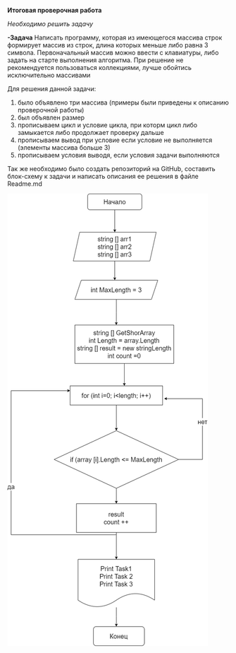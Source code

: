 **Итоговая проверочная работа**

*Необходимо решить задачу*

**-Задача**
Написать программу, которая из имеющегося массива строк формирует массив из строк, длина которых меньше либо равна 3 символа. Первоначальный массив можно ввести с клавиатуры, либо задать на старте выполнения алгоритма. При решение не рекомендуется пользоваться коллекциями, лучше обойтись исключительно массивами

Для решения данной задачи:
1. было объявлено три массива (примеры были приведены к описанию проверочной работы)
2. был объявлен размер
3. прописываем цикл и условие цикла, при которм цикл либо замыкается либо продолжает проверку дальше
4. прописываем вывод при условие если условие не выполняется (элементы массива больше 3)
5. прописываем условия выводя, если условия задачи выполняются

Так же необходимо было создать репозиторий на GitHub, составить блок-схему к задачи и написать описания ее решения в файле Readme.md

![Блок-Схема](Blok.drawio.png)

